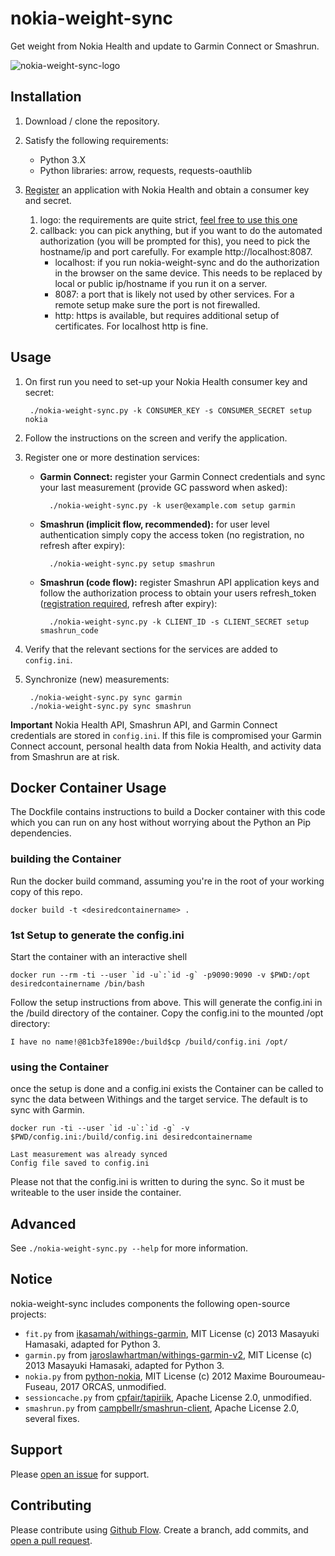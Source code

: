 # nokia-weight-sync
Get weight from Nokia Health and update to Garmin Connect or Smashrun.

![nokia-weight-sync-logo](logo.png)

## Installation

1. Download / clone the repository.

2. Satisfy the following requirements:

    - Python 3.X
    - Python libraries: arrow, requests, requests-oauthlib

3. [Register](https://account.health.nokia.com/partner/add_oauth2) an application with Nokia Health and obtain a consumer key and secret.
    1. logo: the requirements are quite strict, [feel free to use this one](https://github.com/magnific0/nokia-weight-sync/blob/master/logo256w.png)
    1. callback: you can pick anything, but if you want to do the automated authorization (you will be prompted for this), you need to pick the hostname/ip and port carefully. For example http://localhost:8087.
        - localhost: if you run nokia-weight-sync and do the authorization in the browser on the same device. This needs to be replaced by local or public ip/hostname if you run it on a server.
        - 8087: a port that is likely not used by other services. For a remote setup make sure the port is not firewalled.
        - http: https is available, but requires additional setup of certificates. For localhost http is fine.

## Usage

1. On first run you need to set-up your Nokia Health consumer key and secret:

        ./nokia-weight-sync.py -k CONSUMER_KEY -s CONSUMER_SECRET setup nokia

2. Follow the instructions on the screen and verify the application.

3. Register one or more destination services:

    - **Garmin Connect:** register your Garmin Connect credentials and sync your last measurement (provide GC password when asked):

            ./nokia-weight-sync.py -k user@example.com setup garmin

    - **Smashrun (implicit flow, recommended):** for user level authentication simply copy the access token (no registration, no refresh after expiry):

            ./nokia-weight-sync.py setup smashrun

    - **Smashrun (code flow):** register Smashrun API application keys and follow the authorization process to obtain your users refresh_token ([registration required](https://api.smashrun.com/register), refresh after expiry):

            ./nokia-weight-sync.py -k CLIENT_ID -s CLIENT_SECRET setup smashrun_code

4. Verify that the relevant sections for the services are added to ```config.ini```.

5. Synchronize (new) measurements:

        ./nokia-weight-sync.py sync garmin
        ./nokia-weight-sync.py sync smashrun

**Important** Nokia Health API, Smashrun API, and Garmin Connect credentials are stored in ```config.ini```. If this file is compromised your Garmin Connect account, personal health data from Nokia Health, and activity data from Smashrun are at risk.



## Docker Container Usage
The Dockfile contains instructions to build a Docker container with this code which you can run on any host without worrying about the Python an Pip dependencies.

### building the Container

Run the docker build command, assuming you're in the root of your working copy of this repo.


```
docker build -t <desiredcontainername> .
```


### 1st Setup  to generate the config.ini

Start the container with an interactive shell

```
docker run --rm -ti --user `id -u`:`id -g` -p9090:9090 -v $PWD:/opt desiredcontainername /bin/bash
```

Follow the setup instructions from above. This will generate the config.ini in the /build directory of the container.
Copy the config.ini to the mounted /opt directory:

```
I have no name!@81cb3fe1890e:/build$cp /build/config.ini /opt/
```

### using the Container

once the setup is done and a config.ini exists the Container can be called to sync the data between Withings and the target service. The default is to sync with Garmin.

```
docker run -ti --user `id -u`:`id -g` -v $PWD/config.ini:/build/config.ini desiredcontainername

Last measurement was already synced
Config file saved to config.ini
```

Please not that the config.ini is written to during the sync. So it must be writeable to the user inside the container.

## Advanced

See ```./nokia-weight-sync.py --help``` for more information.

## Notice

nokia-weight-sync includes components the following open-source projects:

* ```fit.py``` from [ikasamah/withings-garmin](https://github.com/ikasamah/withings-garmin), MIT License (c) 2013 Masayuki Hamasaki, adapted for Python 3.
* ```garmin.py``` from [jaroslawhartman/withings-garmin-v2](https://github.com/jaroslawhartman/withings-garmin-v2), MIT License (c) 2013 Masayuki Hamasaki, adapted for Python 3.
* ```nokia.py``` from [python-nokia](https://github.com/orcasgit/python-nokia), MIT License (c) 2012 Maxime Bouroumeau-Fuseau, 2017 ORCAS, unmodified.
* ```sessioncache.py``` from [cpfair/tapiriik](https://github.com/cpfair/tapiriik/blob/187d1b97ce73cc35b5e2194eb4631ceff20499e3/tapiriik/services/sessioncache.py), Apache License 2.0, unmodified.
* ```smashrun.py``` from [campbellr/smashrun-client](https://github.com/campbellr/smashrun-client), Apache License 2.0, several fixes.

## Support

Please [open an issue](https://github.com/magnific0/nokia-weight-sync/issues/new) for support.

## Contributing

Please contribute using [Github Flow](https://guides.github.com/introduction/flow/). Create a branch, add commits, and [open a pull request](https://github.com/magnific0/nokia-weight-sync/compare/).
